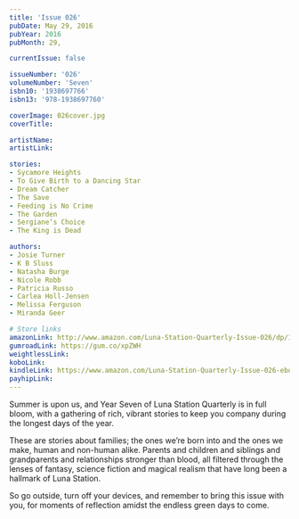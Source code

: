 ```yaml
---
title: 'Issue 026'
pubDate: May 29, 2016
pubYear: 2016
pubMonth: 29,

currentIssue: false

issueNumber: '026'
volumeNumber: 'Seven'
isbn10: '1938697766'
isbn13: '978-1938697760'

coverImage: 026cover.jpg
coverTitle:

artistName:
artistLink:

stories: 
- Sycamore Heights
- To Give Birth to a Dancing Star
- Dream Catcher
- The Save
- Feeding is No Crime
- The Garden
- Sergiane’s Choice
- The King is Dead

authors: 
- Josie Turner
- K B Sluss
- Natasha Burge
- Nicole Robb
- Patricia Russo
- Carlea Holl-Jensen
- Melissa Ferguson
- Miranda Geer

# Store links
amazonLink: http://www.amazon.com/Luna-Station-Quarterly-Issue-026/dp/1938697766
gumroadLink: https://gum.co/xpZWH
weightlessLink: 
koboLink:
kindleLink: https://www.amazon.com/Luna-Station-Quarterly-Issue-026-ebook/dp/B01GDIQDJY
payhipLink: 
---
```

Summer is upon us, and Year Seven of Luna Station Quarterly is in full bloom, with a gathering of rich, vibrant stories to keep you company during the longest days of the year.

These are stories about families; the ones we’re born into and the ones we make, human and non-human alike. Parents and children and siblings and grandparents and relationships stronger than blood, all filtered through the lenses of fantasy, science fiction and magical realism that have long been a hallmark of Luna Station.

So go outside, turn off your devices, and remember to bring this issue with you, for moments of reflection amidst the endless green days to come.
        